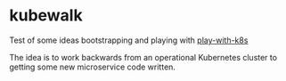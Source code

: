 # kubewalk

Test of some ideas bootstrapping and playing with
[play-with-k8s](http://play-with-k8s.com/)


The idea is to work backwards from an operational Kubernetes cluster to getting some 
new microservice code written.

